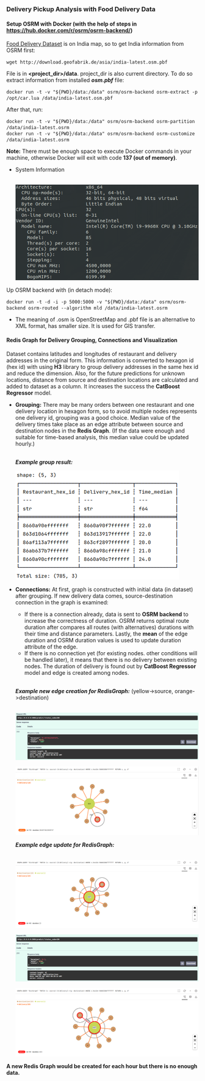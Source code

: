 ### Delivery Pickup Analysis with Food Delivery Data

#### Setup OSRM with Docker (with the help of steps in https://hub.docker.com/r/osrm/osrm-backend/)

[Food Delivery Dataset](https://www.kaggle.com/datasets/gauravmalik26/food-delivery-dataset?datasetId=2515893&sortBy=dateRun&tab=profile) is on India map, so to get India information from OSRM first:

```angular2html
wget http://download.geofabrik.de/asia/india-latest.osm.pbf
```
File is in **<project_dir>/data**. project_dir is also current directory. To do so extract information from installed **_osm.pbf_** file:
```
docker run -t -v "${PWD}/data:/data" osrm/osrm-backend osrm-extract -p /opt/car.lua /data/india-latest.osm.pbf
```

After that, run:

```
docker run -t -v "${PWD}/data:/data" osrm/osrm-backend osrm-partition /data/india-latest.osrm
docker run -t -v "${PWD}/data:/data" osrm/osrm-backend osrm-customize /data/india-latest.osrm
```
**Note:** There must be enough space to execute Docker commands in your machine, otherwise Docker will exit with code **137 (out of memory)**.

- System Information <br><br>

    ![System Info](images/sys_info.png "System Info")

Up OSRM backend with (in detach mode):
```
docker run -t -d -i -p 5000:5000 -v "${PWD}/data:/data" osrm/osrm-backend osrm-routed --algorithm mld /data/india-latest.osrm
```
- The meaning of .osm is OpenStreetMap and .pbf file is an alternative to XML format, has smaller size. 
It is used for GIS transfer.

#### Redis Graph for Delivery Grouping, Connections and Visualization

Dataset contains latitudes and longitudes of restaurant and delivery addresses in the original form. 
This information is converted to hexagon id (hex id) with using **H3** library to group delivery addresses in the same hex id and reduce the dimension. 
Also, for the future predictions for unknown locations, distance from source and destination locations are calculated and 
added to dataset as a column. It increases the success the **CatBoost Regressor** model.

- **Grouping:** There may be many orders between one restaurant and one delivery location in hexagon form, so to avoid multiple nodes 
represents one delivery id, grouping was a good choice. Median value of the delivery times take place as an edge attribute between source and destination nodes in the **Redis Graph**.
  (If the data were enough and suitable for time-based analysis, this median value could be updated hourly.) <br> <br>

  __*Example group result:*__

  ![Group Result with Polars](images/group_polars.png "Group Result with Polars")

- **Connections:** At first, graph is constructed with initial data (in dataset) after grouping. If new delivery data comes, source-destination connection in the graph is examined:
  - If there is a connection already, data is sent to **OSRM backend** to increase the correctness of duration. OSRM returns optimal route duration after 
  compares all routes (with alternatives) durations with their time and distance parameters. Lastly, the **mean** of the edge duration and OSRM duration values is 
  used to update duration attribute of the edge. 
  - If there is no connection yet (for existing nodes. other conditions will be handled later), it means that there is no delivery between existing nodes. 
  The duration of delivery is found out by **CatBoost Regressor** model and edge is created among nodes. <br> <br>

  __*Example new edge creation for RedisGraph:*__ (yellow->source, orange->destination) <br><br>

  ![New Edge Request Schema](images/new_edge_request.png "New Edge Request Schema")

  ![New Edge Schema](images/new_edge.png "New Edge Schema")

  __*Example edge update for RedisGraph:*__ <br><br>

  ![Before Update Schema](images/before_update_edge.png "Before Update Schema")

  ![Edge Update Request Schema](images/updated_edge_request.png "New Edge Request Schema")

  ![Edge Update Schema](images/update_edge.png "Edge Update Schema")




**A new Redis Graph would be created for each hour but there is no enough data.**